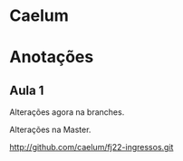 # Caelum

# Anotações

## Aula 1

Alterações agora na branches.

Alterações na Master.

http://github.com/caelum/fj22-ingressos.git




